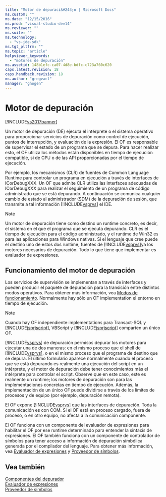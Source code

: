 ```yaml
---
title: "Motor de depuraci&#243;n | Microsoft Docs"
ms.custom: ""
ms.date: "12/15/2016"
ms.prod: "visual-studio-dev14"
ms.reviewer: ""
ms.suite: ""
ms.technology: 
  - "vs-ide-sdk"
ms.tgt_pltfrm: ""
ms.topic: "article"
helpviewer_keywords: 
  - "motores de depuración"
ms.assetid: 148b1efc-ca07-4d8e-bdfc-c723a760c620
caps.latest.revision: 18
caps.handback.revision: 18
ms.author: "gregvanl"
manager: "ghogen"
---
```

# Motor de depuraci&#243;n
[!INCLUDE[vs2017banner](../../code-quality/includes/vs2017banner.md)]

Un motor de depuración \(DE\) ejecuta el intérprete o el sistema operativo para proporcionar servicios de depuración como control de ejecución, puntos de interrupción, y evaluación de la expresión.  El OF es responsable de supervisar el estado de un programa que se depura.  Para hacer realizar esto, el OF utiliza los métodos están disponibles en tiempo de ejecución compatible, si de CPU o de las API proporcionadas por el tiempo de ejecución.  
  
 Por ejemplo, los mecanismos \(CLR\) de fuentes de Common Language Runtime para controlar un programa en ejecución a través de interfaces de ICorDebugXXX.  Un OF que admite CLR utiliza las interfaces adecuadas de ICorDebugXXX para realizar el seguimiento de un programa de código administrado que se está depurando.  A continuación se comunica cualquier cambio de estado al administrador \(SDM\) de la depuración de sesión, que transmite a tal información [!INCLUDE[vsprvs](../../code-quality/includes/vsprvs_md.md)] el IDE.  
  
> [!NOTE]
>  Un motor de depuración tiene como destino un runtime concreto, es decir, el sistema en el que el programa que se ejecuta depurando.  CLR es el tiempo de ejecución para el código administrado, y el runtime de Win32 es para las aplicaciones para Windows nativas.  Si el lenguaje que cree puede el destino uno de estos dos runtime, fuentes de [!INCLUDE[vsprvs](../../code-quality/includes/vsprvs_md.md)]ya los motores necesarios de depuración.  Todo lo que tiene que implementar es evaluador de expresiones.  
  
## Funcionamiento del motor de depuración  
 Los servicios de supervisión se implementan a través de interfaces y pueden producir el paquete de depuración para la transición entre distintos modos operativos.  Para obtener más información, vea [Modos de funcionamiento](../../extensibility/debugger/operational-modes.md).  Normalmente hay sólo un OF implementation el entorno en tiempo de ejecución.  
  
> [!NOTE]
>  Cuando hay OF independiente implementations para Transact\-SQL y [!INCLUDE[jsprjscript](../../debugger/debug-interface-access/includes/jsprjscript_md.md)], VBScript y [!INCLUDE[jsprjscript](../../debugger/debug-interface-access/includes/jsprjscript_md.md)] comparten un único OF.  
  
 [!INCLUDE[vsprvs](../../code-quality/includes/vsprvs_md.md)] de depuración permisos depurar los motores para ejecutar una de dos maneras: en el mismo proceso que el shell de [!INCLUDE[vsprvs](../../code-quality/includes/vsprvs_md.md)], o en el mismo proceso que el programa de destino que se depura.  El último formulario aparece normalmente cuando el proceso que se está depurando es realmente una ejecución del script en un intérprete, y el motor de depuración debe tener conocimientos más el intérprete para controlar el script.  Observe que en este caso, este es realmente un runtime; los motores de depuración son para las implementaciones concretas en tiempo de ejecución.  Además, la implementación de un único OF puede dividirse a través de los límites de procesos y de equipo \(por ejemplo, depuración remota\).  
  
 El OF expone [!INCLUDE[vsprvs](../../code-quality/includes/vsprvs_md.md)] que las interfaces de depuración.  Toda la comunicación es con COM.  Si el OF está en proceso cargado, fuera de proceso, o en otro equipo, no afecta a la comunicación componente.  
  
 El OF funciona con un componente del evaluador de expresiones para habilitar el OF por ese runtime determinado para entender la sintaxis de expresiones.  El OF también funciona con un componente de controlador de símbolos para tener acceso a información de depuración simbólica generada por el compilador del lenguaje.  Para obtener más información, vea [Evaluador de expresiones](../../extensibility/debugger/expression-evaluator.md) y [Proveedor de símbolos](../../extensibility/debugger/symbol-provider.md).  
  
## Vea también  
 [Componentes del depurador](../../extensibility/debugger/debugger-components.md)   
 [Evaluador de expresiones](../../extensibility/debugger/expression-evaluator.md)   
 [Proveedor de símbolos](../../extensibility/debugger/symbol-provider.md)